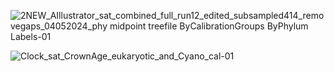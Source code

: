 ![2NEW_AIllustrator_sat_combined_full_run12_edited_subsampled414_removegaps_04052024_phy midpoint treefile ByCalibrationGroups ByPhylum Labels-01](https://github.com/user-attachments/assets/1b134151-2045-49eb-b67d-1696547ae063)

![Clock_sat_CrownAge_eukaryotic_and_Cyano_cal-01](https://github.com/user-attachments/assets/70985b58-aafb-47c9-b782-5a96dd1b1951)
